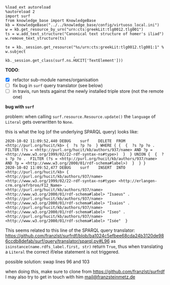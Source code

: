 ```
%load_ext autoreload
%autoreload 2
import surf
from knowledge_base import KnowledgeBase
kb = KnowledgeBase("../../knowledge_base/config/virtuoso_local.ini")
w = kb.get_resource_by_urn("urn:cts:greekLit:tlg0012.tlg001")
ts = w.add_text_structure("Canonical text structure of homer's iliad")
w.remove_text_structure(ts)

te = kb._session.get_resource("%s/urn:cts:greekLit:tlg0012.tlg001:1" % w.subject
                              , kb._session.get_class(surf.ns.HUCIT['TextElement']))
```

**TODO**:

- [x] refactor sub-module names/organisation
- [ ] fix bug in `surf` query translator (see below)
- [ ] in travis, run tests against the newly installed triple store (not the remote one)

**bug with `surf`**

problem: when calling `surf.resource.Resource.update()` the `language` of `Literal`
gets overwritten to `None`.

this is what the log (of the underlying SPARQL query) looks like:

```
2020-10-02 11:09:52,440 DEBUG    surf    DELETE  FROM <http://purl.org/hucit/kb> {  ?s ?p ?o  } WHERE { {  {  ?s ?p ?o .  FILTER (?s = <http://purl.org/hucit/kb/authors/937/name> AND ?p = <http://www.w3.org/1999/02/22-rdf-syntax-ns#type>)  }  } UNION {  {  ?s ?p ?o .  FILTER (?s = <http://purl.org/hucit/kb/authors/937/name> AND ?p = <http://www.w3.org/2000/01/rdf-schema#label>)  }  } }
2020-10-02 11:09:52,477 DEBUG    surf    INSERT  INTO <http://purl.org/hucit/kb> {  <http://purl.org/hucit/kb/authors/937/name> <http://www.w3.org/1999/02/22-rdf-syntax-ns#type> <http://erlangen-crm.org/efrbroo/F12_Name> .  <http://purl.org/hucit/kb/authors/937/name> <http://www.w3.org/2000/01/rdf-schema#label> "Isaeus" .  <http://purl.org/hucit/kb/authors/937/name> <http://www.w3.org/2000/01/rdf-schema#label> "Isaios" .  <http://purl.org/hucit/kb/authors/937/name> <http://www.w3.org/2000/01/rdf-schema#label> "Iseo" .  <http://purl.org/hucit/kb/authors/937/name> <http://www.w3.org/2000/01/rdf-schema#label> "Isée"  }
```

This seems related to this line of the SPARQL query translator: https://github.com/franzlst/surfrdf/blob/ba1024c5efbee68cda24b3120de986ccdb8defab/surf/query/translator/sparql.py#L96 as `isinstance(name.rdfs_label.first, str)` return `True`, thus when translating a `Literal` the correct if/else
statement is not triggered.

possible solution: swap lines 96 and 103

when doing this, make sure to clone from https://github.com/franzlst/surfrdf
I may also try to get in touch with him mail@franzsteinmetz.de

